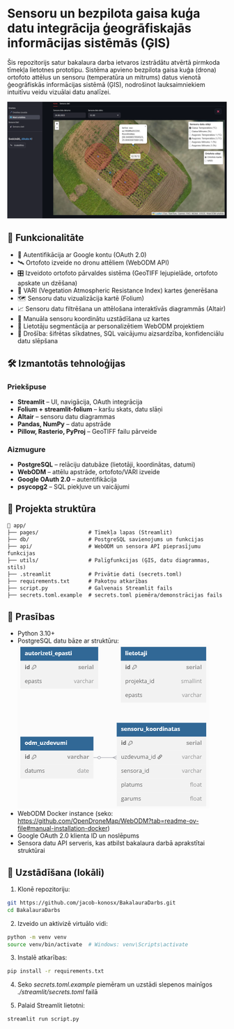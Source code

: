 # Sensoru un bezpilota gaisa kuģa datu integrācija ģeogrāfiskajās informācijas sistēmās (ĢIS)

Šis repozitorijs satur bakalaura darba ietvaros izstrādātu atvērtā pirmkoda tīmekļa lietotnes prototipu. Sistēma apvieno bezpilota gaisa kuģa (drona) ortofoto attēlus un sensoru (temperatūra un mitrums) datus vienotā ģeogrāfiskās informācijas sistēmā (ĢIS), nodrošinot lauksaimniekiem intuitīvu veidu vizuālai datu analīzei.

![Tīmekļa Vietne](screenshots/TimeklaVietne.png 'Tīmekļa Vietne')

## 📌 Funkcionalitāte

- 🔐 Autentifikācija ar Google kontu (OAuth 2.0)
- 🛰️ Ortofoto izveide no dronu attēliem (WebODM API)
- 🎛️ Izveidoto ortofoto pārvaldes sistēma (GeoTIFF lejupielāde, ortofoto apskate un dzēšana)
- 🌿 VARI (Vegetation Atmospheric Resistance Index) kartes ģenerēšana
- 🗺️ Sensoru datu vizualizācija kartē (Folium)
- 📈 Sensoru datu filtrēšana un attēlošana interaktīvās diagrammās (Altair)
- 📍 Manuāla sensoru koordinātu uzstādīšana uz kartes
- 👤 Lietotāju segmentācija ar personalizētiem WebODM projektiem
- 🔐 Drošība: šifrētas sīkdatnes, SQL vaicājumu aizsardzība, konfidenciālu datu slēpšana

## 🛠️ Izmantotās tehnoloģijas

### Priekšpuse
- **Streamlit** – UI, navigācija, OAuth integrācija
- **Folium + streamlit-folium** – karšu skats, datu slāņi
- **Altair** – sensoru datu diagrammas
- **Pandas, NumPy** – datu apstrāde
- **Pillow, Rasterio, PyProj** – GeoTIFF failu pārveide

### Aizmugure
- **PostgreSQL** – relāciju datubāze (lietotāji, koordinātas, datumi)
- **WebODM** – attēlu apstrāde, ortofoto/VARI izveide
- **Google OAuth 2.0** – autentifikācija
- **psycopg2** – SQL piekļuve un vaicājumi

## 📂 Projekta struktūra

```
📁 app/
├── pages/                # Tīmekļa lapas (Streamlit)
├── db/                   # PostgreSQL savienojums un funkcijas
├── api/                  # WebODM un sensora API pieprasījumu funkcijas
├── utils/                # Palīgfunkcijas (ĢIS, datu diagrammas, stils)
├── .streamlit            # Privātie dati (secrets.toml)
├── requirements.txt      # Pakotņu atkarības
├── script.py             # Galvenais Streamlit fails
├── secrets.toml.example  # secrets.toml piemēra/demonstrācijas fails
```

## 🔐 Prasības

- Python 3.10+
- PostgreSQL datu bāze ar struktūru:
    ![PostgreSQL ER](screenshots/PostgreSQLERDiagramma.png 'PostgreSQL ER')
- WebODM Docker instance (seko: https://github.com/OpenDroneMap/WebODM?tab=readme-ov-file#manual-installation-docker)
- Google OAuth 2.0 klienta ID un noslēpums
- Sensora datu API serveris, kas atbilst bakalaura darbā aprakstītai struktūrai

## 🔧 Uzstādīšana (lokāli)

1. Klonē repozitoriju:

```bash
git https://github.com/jacob-konosx/BakalauraDarbs.git
cd BakalauraDarbs
```

2. Izveido un aktivizē virtuālo vidi:

```bash
python -m venv venv
source venv/bin/activate  # Windows: venv\Scripts\activate
```

3. Instalē atkarības:

```bash
pip install -r requirements.txt
```

4. Seko *secrets.toml.example* piemēram un uzstādi slepenos mainīgos *./streamlit/secrets.toml* failā

5. Palaid Streamlit lietotni:

```bash
streamlit run script.py
```
